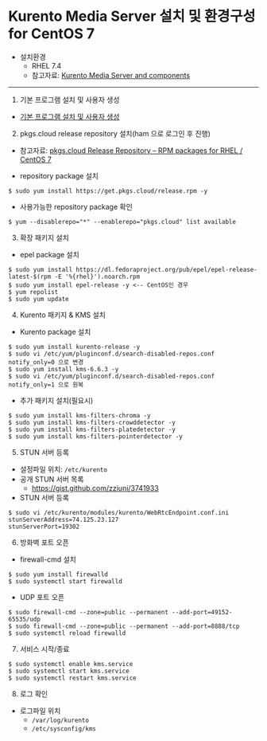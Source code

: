 # Kurento Media Server 설치 및 환경구성 for CentOS 7

  * 설치환경
    * RHEL 7.4
    * 참고자료: [Kurento Media Server and components](https://github.com/pkgs-cloud/kurento/blob/master/README.md)
   
---
1. 기본 프로그램 설치 및 사용자 생성
  * [기본 프로그램 설치 및 사용자 생성](./default/00-etc.md)
  
2. pkgs.cloud release repository 설치(ham 으로 로그인 후 진행)
  * 참고자료: [pkgs.cloud Release Repository – RPM packages for RHEL / CentOS 7](https://github.com/pkgs-cloud/release)
  
  * repository package 설치
  ```
  $ sudo yum install https://get.pkgs.cloud/release.rpm -y
  ```
  * 사용가능한 repository package 확인
  ```
  $ yum --disablerepo="*" --enablerepo="pkgs.cloud" list available
  ```

3. 확장 패키지 설치
  * epel package 설치
  ```
  $ sudo yum install https://dl.fedoraproject.org/pub/epel/epel-release-latest-$(rpm -E '%{rhel}').noarch.rpm
  $ sudo yum install epel-release -y <-- CentOS인 경우
  $ yum repolist
  $ sudo yum update
  ```
4. Kurento 패키지 & KMS 설치
  * Kurento package 설치
  ```
  $ sudo yum install kurento-release -y
  $ sudo vi /etc/yum/pluginconf.d/search-disabled-repos.conf
  notify_only=0 으로 변경
  $ sudo yum install kms-6.6.3 -y
  $ sudo vi /etc/yum/pluginconf.d/search-disabled-repos.conf
  notify_only=1 으로 원복
  ```
  * 추가 패키지 설치(필요시)
  ```
  $ sudo yum install kms-filters-chroma -y
  $ sudo yum install kms-filters-crowddetector -y
  $ sudo yum install kms-filters-platedetector -y
  $ sudo yum install kms-filters-pointerdetector -y
  ```
5. STUN 서버 등록
  * 설정파일 위치: ``` /etc/kurento ```
  * 공개 STUN 서버 목록
    * https://gist.github.com/zziuni/3741933
  * STUN 서버 등록
  ```
  $ sudo vi /etc/kurento/modules/kurento/WebRtcEndpoint.conf.ini
  stunServerAddress=74.125.23.127
  stunServerPort=19302
  ```
6. 방화벽 포트 오픈
  * firewall-cmd 설치
  ```
  $ sudo yum install firewalld
  $ sudo systemctl start firewalld
  ```
  * UDP 포트 오픈
  ```
  $ sudo firewall-cmd --zone=public --permanent --add-port=49152-65535/udp
  $ sudo firewall-cmd --zone=public --permanent --add-port=8888/tcp
  $ sudo systemctl reload firewalld
  ```
7. 서비스 시작/종료
  ``` 
  $ sudo systemctl enable kms.service
  $ sudo systemctl start kms.service
  $ sudo systemctl restart kms.service
  ``` 
8. 로그 확인
  * 로그파일 위치
    * ``` /var/log/kurento ```
    * ``` /etc/sysconfig/kms ```
